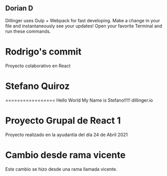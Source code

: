 ## Dorian D

Dillinger uses Gulp + Webpack for fast developing.
Make a change in your file and instantaneously see your updates!
Open your favorite Terminal and run these commands.

# Rodrigo's commit 

Proyecto colaborativo en React
# Stefano Quiroz
=================
Hello World My Name is Stefano!!!!!
dillinger.io

# Proyecto Grupal de React 1

Proyecto realizado en la ayudantía del día 24 de Abril 2021


# Cambio desde rama vicente

Este cambio se hizo desde una rama llamada vicente.

